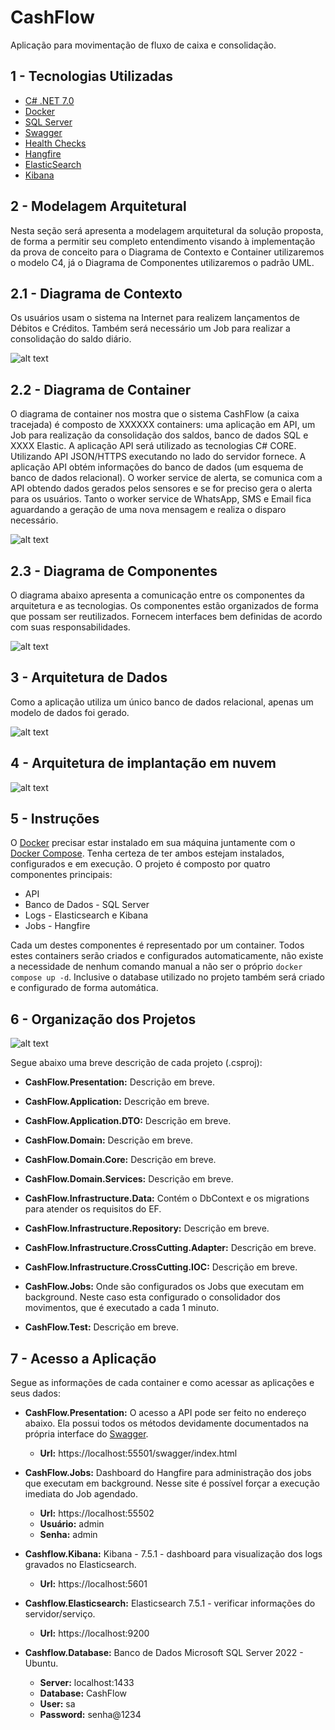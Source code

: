 # CashFlow
Aplicação para movimentação de fluxo de caixa e consolidação.


## 1 - Tecnologias Utilizadas

* [C# .NET 7.0](https://dotnet.microsoft.com/en-us/download/dotnet/7.0)
* [Docker](https://docs.docker.com/engine/reference/builder/)
* [SQL Server](https://www.microsoft.com/pt-br/sql-server/sql-server-downloads)
* [Swagger](https://swagger.io/)
* [Health Checks](https://learn.microsoft.com/pt-br/aspnet/core/host-and-deploy/health-checks?view=aspnetcore-7.0)
* [Hangfire](https://www.hangfire.io/)
* [ElasticSearch](https://www.elastic.co/pt/)
* [Kibana](https://www.elastic.co/pt/kibana/)


## 2 - Modelagem Arquitetural
Nesta seção será apresenta a modelagem arquitetural da solução proposta, de forma a permitir seu completo entendimento visando à implementação da prova de conceito para o Diagrama de Contexto e Container utilizaremos o modelo C4, já o Diagrama de Componentes utilizaremos o padrão UML.


## 2.1 - Diagrama de Contexto
Os usuários usam o sistema na Internet para realizem lançamentos de Débitos e Créditos. Também será necessário um Job para realizar a consolidação do saldo diário.

![alt text](https://github.com/DanielRibeiroArrais/CashFlow/blob/main/img/diagrama-contexto.png)


## 2.2 - Diagrama de Container
O diagrama de container nos mostra que o sistema CashFlow (a caixa tracejada) é composto de XXXXXX containers: uma aplicação em API, um Job para realização da consolidação dos saldos, banco de dados SQL e XXXX Elastic. A aplicação API será utilizado as tecnologias C# CORE. Utilizando API JSON/HTTPS executando no lado do servidor fornece. A aplicação API obtém informações do banco de dados (um esquema de banco de dados relacional). O worker service de alerta, se comunica com a API obtendo dados gerados pelos sensores e se for preciso gera o alerta para os usuários. Tanto o worker service de WhatsApp, SMS e Email fica aguardando a geração de uma nova mensagem e realiza o disparo necessário.

![alt text](https://github.com/DanielRibeiroArrais/CashFlow/blob/main/img/diagrama-container.png)

## 2.3 - Diagrama de Componentes
O diagrama abaixo apresenta a comunicação entre os componentes da arquitetura e as tecnologias. Os componentes estão organizados de forma que possam ser reutilizados. Fornecem interfaces bem definidas de acordo com suas responsabilidades.

![alt text](https://github.com/DanielRibeiroArrais/CashFlow/blob/main/img/diagrama-componentes.png)

## 3 - Arquitetura de Dados
Como a aplicação utiliza um único banco de dados relacional, apenas um modelo de dados foi gerado.

![alt text](https://github.com/DanielRibeiroArrais/CashFlow/blob/main/img/arquitetura-dados.png)

## 4 - Arquitetura de implantação em nuvem

![alt text](https://github.com/DanielRibeiroArrais/CashFlow/blob/main/img/implantacao-nuvem.png)


## 5 - Instruções
O [Docker](https://www.docker.com/get-started/) precisar estar instalado em sua máquina juntamente com o [Docker Compose](https://docs.docker.com/compose/install/). Tenha certeza de ter ambos estejam instalados, configurados e em execução. O projeto é composto por quatro componentes principais:

* API
* Banco de Dados - SQL Server
* Logs - Elasticsearch e Kibana
* Jobs - Hangfire 

Cada um destes componentes é representado por um container. Todos estes containers serão criados e configurados automaticamente, não existe a necessidade de nenhum comando manual a não ser o próprio `docker compose up -d`. Inclusive o database utilizado no projeto também será criado e configurado de forma automática.


## 6 - Organização dos Projetos

![alt text](https://github.com/DanielRibeiroArrais/CashFlow/blob/main/img/organizacao-projetos.png)


Segue abaixo uma breve descrição de cada projeto (.csproj):

- **CashFlow.Presentation:** Descrição em breve.

- **CashFlow.Application:** Descrição em breve.

- **CashFlow.Application.DTO:** Descrição em breve.

- **CashFlow.Domain:** Descrição em breve.

- **CashFlow.Domain.Core:** Descrição em breve.

- **CashFlow.Domain.Services:** Descrição em breve.

- **CashFlow.Infrastructure.Data:** Contém o DbContext e os migrations para atender os requisitos do EF.

- **CashFlow.Infrastructure.Repository:** Descrição em breve.

- **CashFlow.Infrastructure.CrossCutting.Adapter:** Descrição em breve.

- **CashFlow.Infrastructure.CrossCutting.IOC:** Descrição em breve.

- **CashFlow.Jobs:** Onde são configurados os Jobs que executam em background. Neste caso esta configurado o consolidador dos movimentos, que é executado a cada 1 minuto.

- **CashFlow.Test:** Descrição em breve.


## 7 - Acesso a Aplicação
Segue as informações de cada container e como acessar as aplicações e seus dados:

- **CashFlow.Presentation:** O acesso a API pode ser feito no endereço abaixo. Ela possui todos os métodos devidamente documentados na própria interface do [Swagger](https://swagger.io/).
  - **Url:** https://localhost:55501/swagger/index.html

- **CashFlow.Jobs:** Dashboard do Hangfire para administração dos jobs que executam em background. Nesse site é possível forçar a execução imediata do Job agendado.
  - **Url:** https://localhost:55502
  - **Usuário:** admin
  - **Senha:** admin

- **Cashflow.Kibana:** Kibana - 7.5.1 - dashboard para visualização dos logs gravados no Elasticsearch.
  - **Url:** https://localhost:5601

- **Cashflow.Elasticsearch:** Elasticsearch 7.5.1 - verificar informações do servidor/serviço.
  - **Url:** https://localhost:9200

- **Cashflow.Database:** Banco de Dados Microsoft SQL Server 2022 - Ubuntu.
  - **Server:** localhost:1433
  - **Database:** CashFlow
  - **User:** sa
  - **Password:** senha@1234